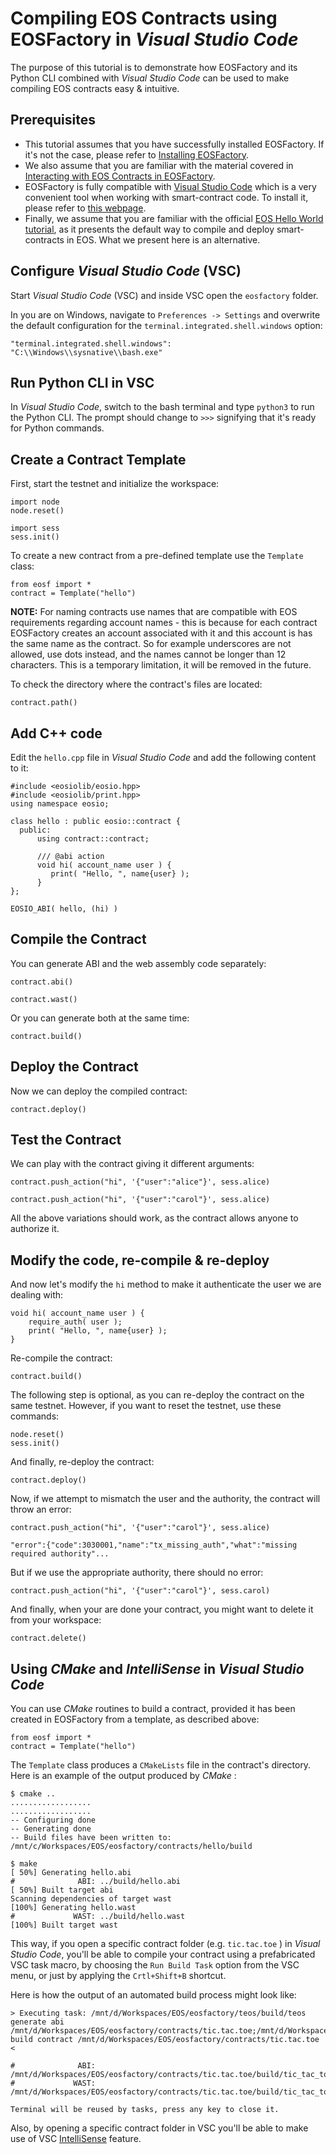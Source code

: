 # Compiling EOS Contracts using EOSFactory in *Visual Studio Code*

The purpose of this tutorial is to demonstrate how EOSFactory and its Python CLI combined with *Visual Studio Code* can be used to make compiling EOS contracts easy & intuitive. 

## Prerequisites

* This tutorial assumes that you have successfully installed EOSFactory. If it's not the case, please refer to [Installing EOSFactory](01.InstallingEOSFactory.html).
* We also assume that you are familiar with the material covered in [Interacting with EOS Contracts in EOSFactory](02.InteractingWithEOSContractsInEOSFactory.html).
* EOSFactory is fully compatible with [Visual Studio Code](https://code.visualstudio.com) which is a very convenient tool when working with smart-contract code. To install it, please refer to [this webpage](https://code.visualstudio.com/download).
* Finally, we assume that you are familiar with the official [EOS Hello World tutorial](https://github.com/EOSIO/eos/wiki/Tutorial-Hello-World-Contract), as it presents the default way to compile and deploy smart-contracts in EOS. What we present here is an alternative.

## Configure *Visual Studio Code* (VSC)

Start *Visual Studio Code* (VSC) and inside VSC open the `eosfactory` folder.

In you are on Windows, navigate to `Preferences -> Settings` and overwrite the default configuration for the `terminal.integrated.shell.windows` option:

```
"terminal.integrated.shell.windows": "C:\\Windows\\sysnative\\bash.exe"
```

## Run Python CLI in VSC

In *Visual Studio Code*, switch to the bash terminal and type `python3` to run the Python CLI. The prompt should change to `>>>` signifying that it's ready for Python commands.

## Create a Contract Template

First, start the testnet and initialize the workspace:

```
import node
node.reset()
```

```
import sess
sess.init()
```

To create a new contract from a pre-defined template use the `Template` class:

```
from eosf import *
contract = Template("hello")
```

**NOTE:**  For naming contracts use names that are compatible with EOS requirements regarding account names - this is because for each contract EOSFactory creates an account associated with it and this account is has the same name as the contract. So for example underscores are not allowed, use dots instead, and the names cannot be longer than 12 characters. This is a temporary limitation, it will be removed in the future.

To check the directory where the contract's files are located:

```
contract.path()
```

## Add C++ code

Edit the `hello.cpp` file in *Visual Studio Code* and add the following content to it:

```
#include <eosiolib/eosio.hpp>
#include <eosiolib/print.hpp>
using namespace eosio;

class hello : public eosio::contract {
  public:
      using contract::contract;

      /// @abi action 
      void hi( account_name user ) {
         print( "Hello, ", name{user} );
      }
};

EOSIO_ABI( hello, (hi) )
```

## Compile the Contract

You can generate ABI and the web assembly code separately:

```
contract.abi()
```

```
contract.wast()
```

Or you can generate both at the same time:

```
contract.build()
```

## Deploy the Contract

Now we can deploy the compiled contract:

```
contract.deploy()
```

## Test the Contract

We can play with the contract giving it different arguments:

```
contract.push_action("hi", '{"user":"alice"}', sess.alice)
```

```
contract.push_action("hi", '{"user":"carol"}', sess.alice)
```

All the above variations should work, as the contract allows anyone to authorize it.

## Modify the code, re-compile & re-deploy

And now let's modify the `hi` method to make it authenticate the user we are dealing with:

```
void hi( account_name user ) {
	require_auth( user );
	print( "Hello, ", name{user} );
}
```

Re-compile the contract:

```
contract.build()
```

The following step is optional, as you can re-deploy the contract on the same testnet. However, if you want to reset the testnet, use these commands:

```
node.reset()
sess.init()
```

And finally, re-deploy the contract:

```
contract.deploy()
```

Now, if we attempt to mismatch the user and the authority, the contract will throw an error:

```
contract.push_action("hi", '{"user":"carol"}', sess.alice)
```

```
"error":{"code":3030001,"name":"tx_missing_auth","what":"missing required authority"...
```

But if we use the appropriate authority, there should no error:

```
contract.push_action("hi", '{"user":"carol"}', sess.carol)
```

And finally, when your are done your contract, you might want to delete it from your workspace:

```
contract.delete()
```

## Using *CMake* and *IntelliSense* in *Visual Studio Code*

You can use *CMake* routines to build a contract, provided it has been created in EOSFactory from a template, as described above:

```
from eosf import *
contract = Template("hello")
```

The `Template` class produces a `CMakeLists` file in the contract's directory.  Here is an example of the output produced by *CMake* :

```
$ cmake ..
..................
..................
-- Configuring done
-- Generating done
-- Build files have been written to: /mnt/c/Workspaces/EOS/eosfactory/contracts/hello/build

$ make
[ 50%] Generating hello.abi
#              ABI: ../build/hello.abi
[ 50%] Built target abi
Scanning dependencies of target wast
[100%] Generating hello.wast
#             WAST: ../build/hello.wast
[100%] Built target wast
```

This way, if you open a specific contract folder (e.g. `tic.tac.toe` ) in *Visual Studio Code*, you'll be able to compile your contract using a prefabricated VSC task macro, by choosing the `Run Build Task` option from the VSC menu, or just by applying the `Crtl+Shift+B` shortcut.

Here is how the output of an automated build process might look like:

```
> Executing task: /mnt/d/Workspaces/EOS/eosfactory/teos/build/teos generate abi /mnt/d/Workspaces/EOS/eosfactory/contracts/tic.tac.toe;/mnt/d/Workspaces/EOS/eosfactory/teos/build/teos build contract /mnt/d/Workspaces/EOS/eosfactory/contracts/tic.tac.toe <

#              ABI: /mnt/d/Workspaces/EOS/eosfactory/contracts/tic.tac.toe/build/tic_tac_toe.abi
#             WAST: /mnt/d/Workspaces/EOS/eosfactory/contracts/tic.tac.toe/build/tic_tac_toe.wast

Terminal will be reused by tasks, press any key to close it.
```

Also, by opening a specific contract folder in VSC you'll be able to make use of VSC [IntelliSense](https://code.visualstudio.com/docs/editor/intellisense) feature.